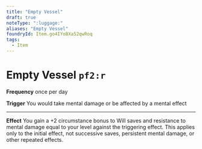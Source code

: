 ```yaml
---
title: "Empty Vessel"
draft: true
noteType: ":luggage:"
aliases: "Empty Vessel"
foundryId: Item.go4IYoBXa52qwRoq
tags:
  - Item
---
```


# Empty Vessel `pf2:r`

**Frequency** once per day

**Trigger** You would take mental damage or be affected by a mental effect

* * *

**Effect** You gain a +2 circumstance bonus to Will saves and resistance to mental damage equal to your level against the triggering effect. This applies only to the initial effect, not successive saves, persistent mental damage, or other repeated effects.
